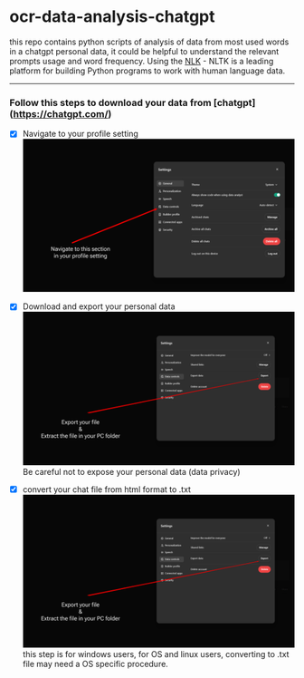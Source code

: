 # ocr-data-analysis-chatgpt
this repo contains python scripts of analysis of data from most used words in a chatgpt personal data, it could be helpful to understand the relevant prompts usage and word frequency.
Using the [NLK](https://www.nltk.org/) - NLTK is a leading platform for building Python programs to work with human language data.

---

### Follow this steps to download your data from [chatgpt] (https://chatgpt.com/)

- [x] Navigate to your profile setting
![alt text](<img/chat gpt 1.png>)

- [x] Download and export your personal data
![Alt Text](<img/chat gpt 2.png>)
Be careful not to expose your personal data (data privacy)

- [x] convert your chat file from html format to .txt
![Alt Text](<img/chat gpt 2.png>)
this step is for windows users, for OS and linux users, converting to .txt file may need a OS specific procedure.
